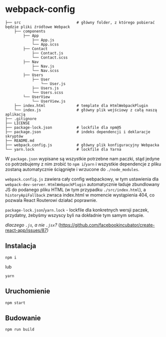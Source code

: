 # webpack-config

```
├── src                         # główny folder, z którego pobierać będzie pliki źródłowe Webpack
    ├── components
        ├── App
            ├── App.js
            └── App.scss
        ├── Contact
            ├── Contact.js
            └── Contact.scss
        ├── Nav
            ├── Nav.js
            └── Nav.scss
        ├── Users
            ├── User
                └── User.js
            ├── Users.js
            └── Users.scss
        └── UserView
            └── UserView.js
    ├── index.html              # template dla HtmlWebpackPlugin
    └── index.js                # główny plik wejściowy z całą naszą aplikacją
├── .gitignore
├── LICENSE
├── package-lock.json           # lockfile dla npm@5
├── package.json                # indeks dependencji i deklaracje skryptów
├── README.md
├── webpack.config.js           # główny plik konfiguracyjny Webpacka
└── yarn.lock                   # lockfile dla Yarna
```

W `package.json` wypisane są wszystkie potrzebne nam paczki, stąd jedyne co potrzebujemy z nim zrobić to `npm i`/`yarn` i wszystkie dependencje z pliku zostaną automatycznie ściągnięte i wrzucone do `./node_modules`.

`webpack.config.js` zawiera cały config webpackowy, w tym ustawienia dla `webpack-dev-server`. `HtmlWebpackPlugin` automatycznie ładuje zbundlowany JS do podanego pliku HTML (w tym przypadku `./src/index.html`), a `historyApiFallback` zwraca index.html w momencie wystąpienia 404, co pozwala React Routerowi działać poprawnie.

`package-lock.json`/`yarn.lock` - lockfile dla konkretnych wersji paczek, przydatny, żebyśmy wszyscy byli na dokładnie tym samym setupie.

*dlaczego `.js`, a nie `.jsx`?*
(https://github.com/facebookincubator/create-react-app/issues/87)

Instalacja
------
```
npm i
```

lub

```
yarn
```

Uruchomienie
------
```
npm start
```

Budowanie
------
```
npm run build
```

